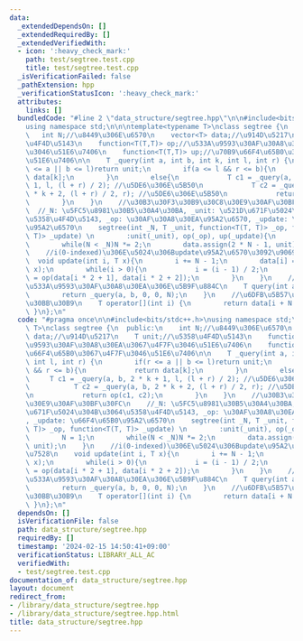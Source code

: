 ```yaml
---
data:
  _extendedDependsOn: []
  _extendedRequiredBy: []
  _extendedVerifiedWith:
  - icon: ':heavy_check_mark:'
    path: test/segtree.test.cpp
    title: test/segtree.test.cpp
  _isVerificationFailed: false
  _pathExtension: hpp
  _verificationStatusIcon: ':heavy_check_mark:'
  attributes:
    links: []
  bundledCode: "#line 2 \"data_structure/segtree.hpp\"\n\n#include<bits/stdc++.h>\n\
    using namespace std;\n\n\ntemplate<typename T>\nclass segtree {\n  public:\n \
    \   int N;//\u8449\u306E\u6570\n    vector<T> data;//\u914D\u5217\n    T unit;//\u5358\
    \u4F4D\u5143\n    function<T(T,T)> op;//\u533A\u9593\u30AF\u30A8\u30EA\u3067\u4F7F\
    \u3046\u51E6\u7406\n    function<T(T,T)> up;//\u70B9\u66F4\u65B0\u3067\u4F7F\u3046\
    \u51E6\u7406\n\n    T _query(int a, int b, int k, int l, int r) {\n        if(r\
    \ <= a || b <= l)return unit;\n        if(a <= l && r <= b){\n            return\
    \ data[k];\n        }\n        else{\n            T c1 = _query(a, b, 2 * k +\
    \ 1, l, (l + r) / 2); //\u5DE6\u306E\u5B50\n            T c2 = _query(a, b, 2\
    \ * k + 2, (l + r) / 2, r); //\u5DE6\u306E\u5B50\n            return op(c1, c2);\n\
    \        }\n    }\n    //\u30B3\u30F3\u30B9\u30C8\u30E9\u30AF\u30BF\u30FC\n  \
    \  //_N: \u5FC5\u8981\u30B5\u30A4\u30BA, _unit: \u521D\u671F\u5024\u304B\u3064\
    \u5358\u4F4D\u5143, _op: \u30AF\u30A8\u30EA\u95A2\u6570, _update: \u66F4\u65B0\
    \u95A2\u6570\n    segtree(int _N, T _unit, function<T(T, T)> _op, function<T(T,\
    \ T)> _update) \n        :unit(_unit), op(_op), up(_update){\n        N = 1;\n\
    \        while(N < _N)N *= 2;\n        data.assign(2 * N - 1, unit);\n    }\n\
    \    //i(0-indexed)\u306E\u5024\u306Bupdate\u95A2\u6570\u3092\u9069\u7528\n  \
    \  void update(int i, T x){\n        i += N - 1;\n        data[i] = up(data[i],\
    \ x);\n        while(i > 0){\n            i = (i - 1) / 2;\n            data[i]\
    \ = op(data[i * 2 + 1], data[i * 2 + 2]);\n        }\n    }\n    //[a, b)\u306E\
    \u533A\u9593\u30AF\u30A8\u30EA\u306E\u5B9F\u884C\n    T query(int a, int b){\n\
    \        return _query(a, b, 0, 0, N);\n    }\n    //\u6DFB\u5B57\u3067\u30A2\u30AF\
    \u30BB\u30B9\n    T operator[](int i) {\n        return data[i + N - 1];\n   \
    \ }\n};\n"
  code: "#pragma once\n\n#include<bits/stdc++.h>\nusing namespace std;\n\n\ntemplate<typename\
    \ T>\nclass segtree {\n  public:\n    int N;//\u8449\u306E\u6570\n    vector<T>\
    \ data;//\u914D\u5217\n    T unit;//\u5358\u4F4D\u5143\n    function<T(T,T)> op;//\u533A\
    \u9593\u30AF\u30A8\u30EA\u3067\u4F7F\u3046\u51E6\u7406\n    function<T(T,T)> up;//\u70B9\
    \u66F4\u65B0\u3067\u4F7F\u3046\u51E6\u7406\n\n    T _query(int a, int b, int k,\
    \ int l, int r) {\n        if(r <= a || b <= l)return unit;\n        if(a <= l\
    \ && r <= b){\n            return data[k];\n        }\n        else{\n       \
    \     T c1 = _query(a, b, 2 * k + 1, l, (l + r) / 2); //\u5DE6\u306E\u5B50\n \
    \           T c2 = _query(a, b, 2 * k + 2, (l + r) / 2, r); //\u5DE6\u306E\u5B50\
    \n            return op(c1, c2);\n        }\n    }\n    //\u30B3\u30F3\u30B9\u30C8\
    \u30E9\u30AF\u30BF\u30FC\n    //_N: \u5FC5\u8981\u30B5\u30A4\u30BA, _unit: \u521D\
    \u671F\u5024\u304B\u3064\u5358\u4F4D\u5143, _op: \u30AF\u30A8\u30EA\u95A2\u6570\
    , _update: \u66F4\u65B0\u95A2\u6570\n    segtree(int _N, T _unit, function<T(T,\
    \ T)> _op, function<T(T, T)> _update) \n        :unit(_unit), op(_op), up(_update){\n\
    \        N = 1;\n        while(N < _N)N *= 2;\n        data.assign(2 * N - 1,\
    \ unit);\n    }\n    //i(0-indexed)\u306E\u5024\u306Bupdate\u95A2\u6570\u3092\u9069\
    \u7528\n    void update(int i, T x){\n        i += N - 1;\n        data[i] = up(data[i],\
    \ x);\n        while(i > 0){\n            i = (i - 1) / 2;\n            data[i]\
    \ = op(data[i * 2 + 1], data[i * 2 + 2]);\n        }\n    }\n    //[a, b)\u306E\
    \u533A\u9593\u30AF\u30A8\u30EA\u306E\u5B9F\u884C\n    T query(int a, int b){\n\
    \        return _query(a, b, 0, 0, N);\n    }\n    //\u6DFB\u5B57\u3067\u30A2\u30AF\
    \u30BB\u30B9\n    T operator[](int i) {\n        return data[i + N - 1];\n   \
    \ }\n};\n"
  dependsOn: []
  isVerificationFile: false
  path: data_structure/segtree.hpp
  requiredBy: []
  timestamp: '2024-02-15 14:50:41+09:00'
  verificationStatus: LIBRARY_ALL_AC
  verifiedWith:
  - test/segtree.test.cpp
documentation_of: data_structure/segtree.hpp
layout: document
redirect_from:
- /library/data_structure/segtree.hpp
- /library/data_structure/segtree.hpp.html
title: data_structure/segtree.hpp
---
```

